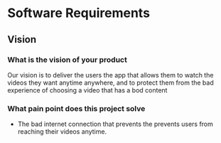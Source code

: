 # Software Requirements
## Vision
### What is the vision of your product
Our vision is to deliver the users the app that allows them to watch the videos they want anytime anywhere, and to protect them from the bad experience of choosing a video that has a bod content
### What pain point does this project solve
* The bad internet connection that prevents the prevents users from reaching their videos anytime.
